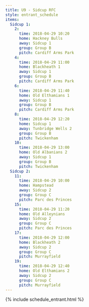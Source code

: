 ```yaml
---
title: U9 - Sidcup RFC
style: entrant_schedule
items:
  Sidcup 1:
    2:
      time: 2018-04-29 10:20
      home: Hackney Bulls
      away: Sidcup 1
      group: Group B
      pitch: Cardiff Arms Park
    4:
      time: 2018-04-29 11:00
      home: Blackheath 1
      away: Sidcup 1
      group: Group B
      pitch: Cardiff Arms Park
    6:
      time: 2018-04-29 11:40
      home: Old Elthamians 1
      away: Sidcup 1
      group: Group B
      pitch: Cardiff Arms Park
    8:
      time: 2018-04-29 12:20
      home: Sidcup 1
      away: Tunbridge Wells 2
      group: Group B
      pitch: Twickenham
    10:
      time: 2018-04-29 13:00
      home: Old Albanians 2
      away: Sidcup 1
      group: Group B
      pitch: Twickenham
  Sidcup 2:
    11:
      time: 2018-04-29 10:00
      home: Hampstead
      away: Sidcup 2
      group: Group C
      pitch: Parc des Princes
    15:
      time: 2018-04-29 11:20
      home: Old Alleynians
      away: Sidcup 2
      group: Group C
      pitch: Parc des Princes
    17:
      time: 2018-04-29 12:00
      home: Blackheath 2
      away: Sidcup 2
      group: Group C
      pitch: Murrayfield
    19:
      time: 2018-04-29 12:40
      home: Old Elthamians 2
      away: Sidcup 2
      group: Group C
      pitch: Murrayfield
---
```


{% include schedule_entrant.html %}

